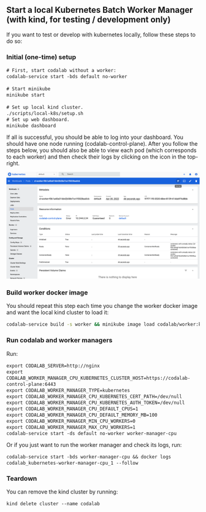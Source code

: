 
## Start a local Kubernetes Batch Worker Manager (with kind, for testing / development only)

If you want to test or develop with kubernetes locally, follow these steps to do so:

### Initial (one-time) setup

```
# First, start codalab without a worker:
codalab-service start -bds default no-worker

# Start minikube
minikube start

# Set up local kind cluster.
./scripts/local-k8s/setup.sh
# Set up web dashboard.
minikube dashboard
```

If all is successful, you should be able to log into your dashboard. You should have one node running (codalab-control-plane). After you follow the steps below, you should also be able to view each pod (which corresponds to each worker) and then check their logs by clicking on the icon in the top-right.

![Local Kubernetes Dashboard](./images/local-k8s-dashboard.png)

### Build worker docker image

You should repeat this step each time you change the worker docker image and want the local kind cluster to load it:

```bash
codalab-service build -s worker && minikube image load codalab/worker:k8s_runtime # replace k8s-runtime with your branch name (replace - with _)
```

### Run codalab and worker managers

Run:

```
export CODALAB_SERVER=http://nginx
export CODALAB_WORKER_MANAGER_CPU_KUBERNETES_CLUSTER_HOST=https://codalab-control-plane:6443
export CODALAB_WORKER_MANAGER_TYPE=kubernetes
export CODALAB_WORKER_MANAGER_CPU_KUBERNETES_CERT_PATH=/dev/null
export CODALAB_WORKER_MANAGER_CPU_KUBERNETES_AUTH_TOKEN=/dev/null
export CODALAB_WORKER_MANAGER_CPU_DEFAULT_CPUS=1
export CODALAB_WORKER_MANAGER_CPU_DEFAULT_MEMORY_MB=100
export CODALAB_WORKER_MANAGER_MIN_CPU_WORKERS=0
export CODALAB_WORKER_MANAGER_MAX_CPU_WORKERS=1
codalab-service start -ds default no-worker worker-manager-cpu
```

Or if you just want to run the worker manager and check its logs, run:
```
codalab-service start -bds worker-manager-cpu && docker logs codalab_kubernetes-worker-manager-cpu_1 --follow
```

### Teardown

You can remove the kind cluster by running:

```
kind delete cluster --name codalab
```
